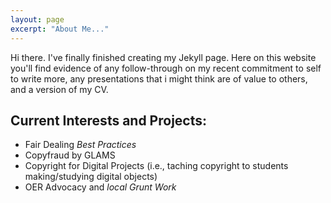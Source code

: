 ```yaml
---
layout: page
excerpt: "About Me..."
---
```


Hi there. I've finally finished creating my Jekyll page. Here on this website you'll find evidence of any follow-through on my recent commitment to self to write more, any presentations that i might think are of value to others, and a version of my CV. 

## Current Interests and Projects:

- Fair Dealing *Best Practices*
- Copyfraud by GLAMS
- Copyright for Digital Projects (i.e., taching copyright to students making/studying digital objects)
- OER Advocacy and *local Grunt Work*

